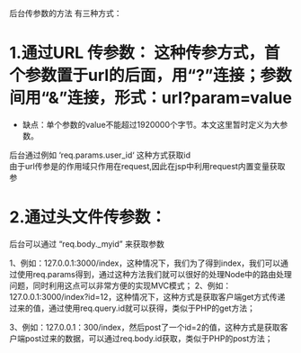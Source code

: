 后台传参数的方法
有三种方式：
  # 1.通过URL 传参数：        这种传参方式，首个参数置于url的后面，用“?”连接；参数间用“&”连接，形式：url?param=value
  * 缺点：单个参数的value不能超过1920000个字节。本文这里暂时定义为大参数。   

  后台通过例如  ‘req.params.user_id‘ 这种方式获取id  
由于url传参是的作用域只作用在request,因此在jsp中利用request内置变量获取参

  # 2.通过头文件传参数：
  后台可以通过
    “req.body._myid”   来获取参数
  
1、例如：127.0.0.1:3000/index，这种情况下，我们为了得到index，我们可以通过使用req.params得到，通过这种方法我们就可以很好的处理Node中的路由处理问题，同时利用这点可以非常方便的实现MVC模式；
2、例如：127.0.0.1:3000/index?id=12，这种情况下，这种方式是获取客户端get方式传递过来的值，通过使用req.query.id就可以获得，类似于PHP的get方法；

3、例如：127.0.0.1：300/index，然后post了一个id=2的值，这种方式是获取客户端post过来的数据，可以通过req.body.id获取，类似于PHP的post方法；

